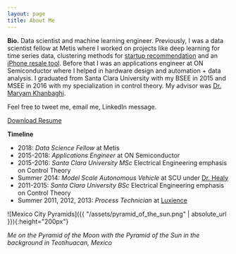 ```yaml
---
layout: page
title: About Me
---
```


**Bio.** Data scientist and machine learning engineer. Previously, I was a data scientist fellow at Metis where I worked on projects like deep learning for time series data, clustering methods for [startup recommendation](https://jdmendoza.github.io/2019/02/07/discover-startups.html) and an [iPhone resale tool](https://jdmendoza.github.io/2018/10/14/iphone-tool.html). Before that I was an applications engineer at ON Semiconductor where I helped in hardware design and automation + data analysis. I graduated from Santa Clara University with my BSEE in 2015 and MSEE in 2016 with my specialization in control theory. My advisor was [Dr. Maryam Khanbaghi](https://www.scu.edu/engineering/faculty/khanbaghi-maryam/).

Feel free to tweet me, email me, LinkedIn message.

[Download   Resume](https://www.dropbox.com/s/7oz68yewusvgtch/jdmendoza_resume.pdf?dl=0)

**Timeline**
- 2018: *Data Science Fellow* at Metis
- 2015-2018: *Applications Engineer* at ON Semiconductor
- 2015-2016: *Santa Clara University MSc* Electrical Engineering emphasis on Control Theory
- Summer 2014: *Model Scale Autonomous Vehicle* at SCU under [Dr. Healy](https://www.scu.edu/engineering/faculty/healy-tim/)
- 2011-2015: *Santa Clara University BSc* Electrical Engineering emphasis on Control Theory
- Summer 2011, 2012, 2013: *Process Technician* at [Luxience](http://www.luxience.com/)



![Mexico City Pyramids]({{ "/assets/pyramid_of_the_sun.png" | absolute_url }}){:height="200px"}

*Me on the Pyramid of the Moon with the Pyramid of the Sun in the background in Teotihuacan, Mexico*
